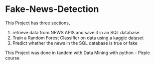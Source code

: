 # Fake-News-Detection

This Project has three sections,

1. retrieve data from NEWS APIS and save it in an SQL database.
2. Train a Random Forest Classifier on data using a kaggle dataset
3. Predict whether the news in the SQL database is true or fake

This Project was done in tandem with Data Mining with python - Pirple course

